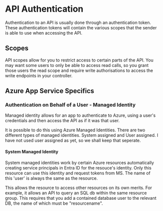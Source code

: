 # API Authentication
Authentication to an API is usually done through an authentication token. These authentication tokens will contain the various scopes that the sender is able to use when accessing the API.

## Scopes
API scopes allow for you to restrict access to certain parts of the API. You may want some users to only be able to access read calls, so you grant those users the read scope and require write authorisations to access the write endpoints in your controller.

## Azure App Service Specifics
### Authentication on Behalf of a User - Managed Identity
Managed identity allows for an app to authenticate to Azure, using a user's credentials and then access the API as if it was that user.

It is possible to do this using Azure Managed Identities. There are two different types of managed identities. System assigned and User assigned. I have not used user assigned as yet, so we shall keep that seperate.

#### System Managed Identity
System managed identities work by certain Azure resources automatically creating service principals in Entra ID for the resouce's identity. Only this resource can use this identity and request tokens from MS. The name of this 'user' is always the same as the resource. 

This allows the resource to access other resources on its own merits. For example, it allows an API to query an SQL db within the same resource group. This requires that you add a contained database user to the relevant DB, the name of which must be "resourcename".
